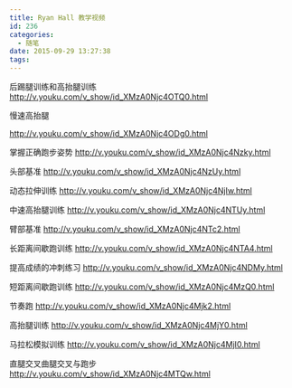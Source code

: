 ```yaml
---
title: Ryan Hall 教学视频
id: 236
categories:
  - 随笔
date: 2015-09-29 13:27:38
tags:
---
```


后踢腿训练和高抬腿训练 http://v.youku.com/v_show/id_XMzA0Njc4OTQ0.html

慢速高抬腿

http://v.youku.com/v_show/id_XMzA0Njc4ODg0.html

掌握正确跑步姿势 http://v.youku.com/v_show/id_XMzA0Njc4Nzky.html

头部基准 http://v.youku.com/v_show/id_XMzA0Njc4NzUy.html

动态拉伸训练 http://v.youku.com/v_show/id_XMzA0Njc4NjIw.html

中速高抬腿训练 http://v.youku.com/v_show/id_XMzA0Njc4NTUy.html

臂部基准 http://v.youku.com/v_show/id_XMzA0Njc4NTc2.html

长距离间歇跑训练 http://v.youku.com/v_show/id_XMzA0Njc4NTA4.html

提高成绩的冲刺练习 http://v.youku.com/v_show/id_XMzA0Njc4NDMy.html

短距离间歇跑训练 http://v.youku.com/v_show/id_XMzA0Njc4MzQ0.html

节奏跑 http://v.youku.com/v_show/id_XMzA0Njc4Mjk2.html

高抬腿训练 http://v.youku.com/v_show/id_XMzA0Njc4MjY0.html

马拉松模拟训练 http://v.youku.com/v_show/id_XMzA0Njc4MjI0.html

直腿交叉曲腿交叉与跑步 http://v.youku.com/v_show/id_XMzA0Njc4MTQw.html